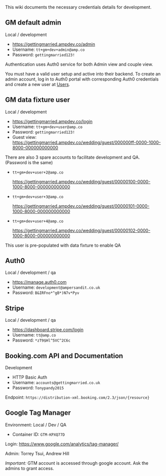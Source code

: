 This wiki documents the necessary credentials details for development.

## GM default admin

Local / development
- https://gettingmarried.ampdev.co/admin
- Username: `tt+gm+dev+admin@amp.co`
- Password: `gettingmarried123!`

Authentication uses Auth0 service for both Admin view and couple view.
 
You must have a valid user setup and active into their backend. To create an admin account, log in to Auth0 portal  with corresponding Auth0 credentials and create a new user at [Users](https://manage.auth0.com/#/users). 

## GM data fixture user

Local / development
- https://gettingmarried.ampdev.co/login
- Username: `tt+gm+dev+user@amp.co`
- Password: `gettingmarried123!`
- Guest view: https://gettingmarried.ampdev.co/wedding/guest/000000ff-0000-1000-8000-000000000000

There are also 3 spare accounts to facilitate development and QA. (Password is the same)

- `tt+gm+dev+user+2@amp.co`

    https://gettingmarried.ampdev.co/wedding/guest/00000100-0000-1000-8000-000000000000

- `tt+gm+dev+user+3@amp.co`

    https://gettingmarried.ampdev.co/wedding/guest/00000101-0000-1000-8000-000000000000

- `tt+gm+dev+user+4@amp.co`

    https://gettingmarried.ampdev.co/wedding/guest/00000102-0000-1000-8000-000000000000

This user is pre-populated with data fixture to enable QA

## Auth0

Local / development / qa
- https://manage.auth0.com
- Username: `development@ampersandit.co.uk`
- Password: `B&IRFno*^gB*)N7v*Pyv`

## Stripe

Local / development / qa
- https://dashboard.stripe.com/login
- Username: `tt@amp.co`
- Password: `*zT9$Hl^5VC^2C6c`

## Booking.com API and Documentation

Development
- HTTP Basic Auth
- Username: `accounts@gettingmarried.co.uk`
- Password: `Tonypandy2015`

Endpoint: `https://distribution-xml.booking.com/2.3/json/{resource}`

## Google Tag Manager

Environment: Local / Dev / QA

- Container ID: `GTM-KPXQ77D`

Login: https://www.google.com/analytics/tag-manager/

Admin: Torrey Tsui, Andrew Hill

*Important:* GTM account is accessed through google account. Ask the admins to grant access.
